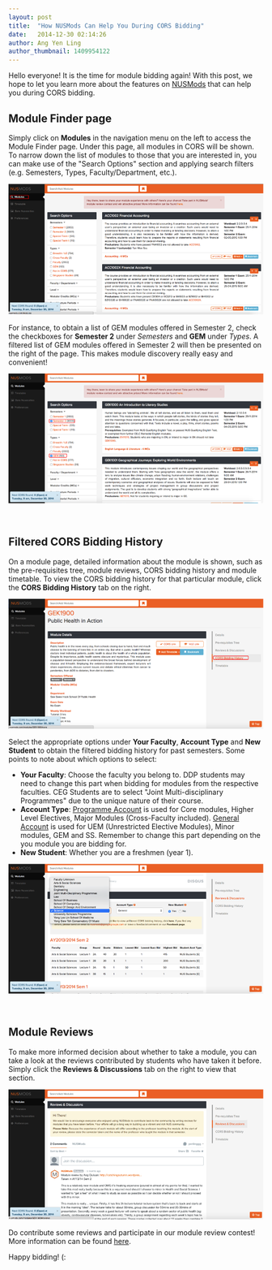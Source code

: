 ```yaml
---
layout: post
title:  "How NUSMods Can Help You During CORS Bidding"
date:   2014-12-30 02:14:26
author: Ang Yen Ling
author_thumbnail: 1409954122
---
```


Hello everyone! It is the time for module bidding again! With this post, we hope to let you learn more about the features on [NUSMods](http://nusmods.com) that can help you during CORS bidding.

## Module Finder page

Simply click on **Modules** in the navigation menu on the left to access the Module Finder page. Under this page, all modules in CORS will be shown. To narrow down the list of modules to those that you are interested in, you can make use of the "Search Options" section and applying search filters (e.g. Semesters, Types, Faculty/Department, etc.).

![Click on "Modules"](/img/cors/cors-1.png)

For instance, to obtain a list of GEM modules offered in Semester 2, check the checkboxes for **Semester 2** under *Semesters* and **GEM** under *Types*. A filtered list of GEM modules offered in Semester 2 will then be presented on the right of the page. This makes module discovery really easy and convenient!

![Filter modules](/img/cors/cors-2.png)

<br>

Filtered CORS Bidding History
--

On a module page, detailed information about the module is shown, such as the pre-requisites tree, module reviews, CORS bidding history and module timetable. To view the CORS bidding history for that particular module, click the **CORS Bidding History** tab on the right.

![CORS Bidding History section](/img/cors/cors-3.png)

Select the appropriate options under **Your Faculty**, **Account Type** and **New Student** to obtain the filtered bidding history for past semesters. Some points to note about which options to select:

- **Your Faculty**: Choose the faculty you belong to. DDP students may need to change this part when bidding for modules from the respective faculties. CEG Students are to select "Joint Multi-disciplinary Programmes" due to the unique nature of their course.
- **Account Type**: <u>Programme Account</u> is used for Core modules, Higher Level Electives, Major Modules (Cross-Faculty included). <u>General Account</u> is used for UEM (Unrestricted Elective Modules), Minor modules, GEM and SS. Remember to change this part depending on the you module you are bidding for.
- **New Student**: Whether you are a freshmen (year 1).

![Filter CORS Bidding History](/img/cors/cors-4.png)

<br>

## Module Reviews

To make more informed decision about whether to take a module, you can take a look at the reviews contributed by students who have taken it before. Simply click the **Reviews & Discussions** tab on the right to view that section.

![Module Reviews](/img/cors/cors-5.png)

Do contribute some reviews and participate in our module review contest! More information can be found [here](https://www.facebook.com/NUSMods/photos/a.107221136091076.15198.103575576455632/595083700638148/?type=1&theater).

Happy bidding! (:
